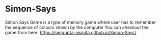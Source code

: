 # Simon-Says
 Simon Says Game is a type of memory game where user has to remember the sequence of colours shown by the computer
You can checkout the game from here: https://sengupta-aismita.github.io/Simon-Says/
